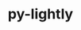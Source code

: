 ---
title: "py-lightly"
layout: cache
categories: [package, develop]
meta: {"compilers": ["apple-clang@=15.0.0", "gcc@=13.2.0"], "num_specs": 44, "num_specs_by_stack": {"ml-darwin-aarch64-mps": 3, "ml-linux-aarch64-cpu": 11, "ml-linux-aarch64-cuda": 10, "ml-linux-x86_64-cpu": 10, "ml-linux-x86_64-cuda": 10, "root": 44}, "oss": ["ubuntu24.04", "ventura"], "platforms": ["darwin", "linux"], "stacks": ["ml-darwin-aarch64-mps", "ml-linux-aarch64-cpu", "ml-linux-aarch64-cuda", "ml-linux-x86_64-cpu", "ml-linux-x86_64-cuda", "root"], "targets": ["aarch64", "x86_64_v3"], "versions": ["1.5.11"]}
spec_details: [{"compiler": "gcc@=13.2.0", "hash": "2qxb5hcp2sl7bnla4z75ucmhan5nmlbi", "os": "ubuntu24.04", "platform": "linux", "size": "-", "stacks": ["ml-linux-aarch64-cuda", "root"], "tarball": "https://binaries.spack.io/develop/build_cache/linux-ubuntu24.04-aarch64/gcc-13.2.0/py-lightly-1.5.11/linux-ubuntu24.04-aarch64-gcc-13.2.0-py-lightly-1.5.11-2qxb5hcp2sl7bnla4z75ucmhan5nmlbi.spack", "target": "aarch64", "variants": ["build_system=python_pip"], "versions": ["1.5.11"]}, {"compiler": "gcc@=13.2.0", "hash": "323ccafv564ljl6ogzlul4e7bygikyks", "os": "ubuntu24.04", "platform": "linux", "size": "-", "stacks": ["ml-linux-x86_64-cpu", "root"], "tarball": "https://binaries.spack.io/develop/build_cache/linux-ubuntu24.04-x86_64_v3/gcc-13.2.0/py-lightly-1.5.11/linux-ubuntu24.04-x86_64_v3-gcc-13.2.0-py-lightly-1.5.11-323ccafv564ljl6ogzlul4e7bygikyks.spack", "target": "x86_64_v3", "variants": ["build_system=python_pip"], "versions": ["1.5.11"]}, {"compiler": "gcc@=13.2.0", "hash": "3cq5eiaat7xkicw7pnr4hhceujbqzrzs", "os": "ubuntu24.04", "platform": "linux", "size": "-", "stacks": ["ml-linux-aarch64-cuda", "root"], "tarball": "https://binaries.spack.io/develop/build_cache/linux-ubuntu24.04-aarch64/gcc-13.2.0/py-lightly-1.5.11/linux-ubuntu24.04-aarch64-gcc-13.2.0-py-lightly-1.5.11-3cq5eiaat7xkicw7pnr4hhceujbqzrzs.spack", "target": "aarch64", "variants": ["build_system=python_pip"], "versions": ["1.5.11"]}, {"compiler": "gcc@=13.2.0", "hash": "3tsbe4hsjmwi2eq75mldnllaodzgyddu", "os": "ubuntu24.04", "platform": "linux", "size": "-", "stacks": ["ml-linux-aarch64-cuda", "root"], "tarball": "https://binaries.spack.io/develop/build_cache/linux-ubuntu24.04-aarch64/gcc-13.2.0/py-lightly-1.5.11/linux-ubuntu24.04-aarch64-gcc-13.2.0-py-lightly-1.5.11-3tsbe4hsjmwi2eq75mldnllaodzgyddu.spack", "target": "aarch64", "variants": ["build_system=python_pip"], "versions": ["1.5.11"]}, {"compiler": "gcc@=13.2.0", "hash": "4zu6fj4yvwaxl2vt52zar7vjgcfzesv5", "os": "ubuntu24.04", "platform": "linux", "size": "-", "stacks": ["ml-linux-x86_64-cuda", "root"], "tarball": "https://binaries.spack.io/develop/build_cache/linux-ubuntu24.04-x86_64_v3/gcc-13.2.0/py-lightly-1.5.11/linux-ubuntu24.04-x86_64_v3-gcc-13.2.0-py-lightly-1.5.11-4zu6fj4yvwaxl2vt52zar7vjgcfzesv5.spack", "target": "x86_64_v3", "variants": ["build_system=python_pip"], "versions": ["1.5.11"]}, {"compiler": "gcc@=13.2.0", "hash": "5oz5pmpfsv6bjmcmdv4uatbr6fxzjvn6", "os": "ubuntu24.04", "platform": "linux", "size": "-", "stacks": ["ml-linux-x86_64-cpu", "root"], "tarball": "https://binaries.spack.io/develop/build_cache/linux-ubuntu24.04-x86_64_v3/gcc-13.2.0/py-lightly-1.5.11/linux-ubuntu24.04-x86_64_v3-gcc-13.2.0-py-lightly-1.5.11-5oz5pmpfsv6bjmcmdv4uatbr6fxzjvn6.spack", "target": "x86_64_v3", "variants": ["build_system=python_pip"], "versions": ["1.5.11"]}, {"compiler": "gcc@=13.2.0", "hash": "6g56jr4lnby3ip5rv2tllwdlwq4mpzak", "os": "ubuntu24.04", "platform": "linux", "size": "-", "stacks": ["ml-linux-aarch64-cpu", "root"], "tarball": "https://binaries.spack.io/develop/build_cache/linux-ubuntu24.04-aarch64/gcc-13.2.0/py-lightly-1.5.11/linux-ubuntu24.04-aarch64-gcc-13.2.0-py-lightly-1.5.11-6g56jr4lnby3ip5rv2tllwdlwq4mpzak.spack", "target": "aarch64", "variants": ["build_system=python_pip"], "versions": ["1.5.11"]}, {"compiler": "gcc@=13.2.0", "hash": "72flqpne2latxtibl4fqbe2edfdgmt2b", "os": "ubuntu24.04", "platform": "linux", "size": "-", "stacks": ["ml-linux-x86_64-cuda", "root"], "tarball": "https://binaries.spack.io/develop/build_cache/linux-ubuntu24.04-x86_64_v3/gcc-13.2.0/py-lightly-1.5.11/linux-ubuntu24.04-x86_64_v3-gcc-13.2.0-py-lightly-1.5.11-72flqpne2latxtibl4fqbe2edfdgmt2b.spack", "target": "x86_64_v3", "variants": ["build_system=python_pip"], "versions": ["1.5.11"]}, {"compiler": "gcc@=13.2.0", "hash": "7a3apdiednq5nj2w43ytgr56ygsvtvui", "os": "ubuntu24.04", "platform": "linux", "size": "-", "stacks": ["ml-linux-aarch64-cuda", "root"], "tarball": "https://binaries.spack.io/develop/build_cache/linux-ubuntu24.04-aarch64/gcc-13.2.0/py-lightly-1.5.11/linux-ubuntu24.04-aarch64-gcc-13.2.0-py-lightly-1.5.11-7a3apdiednq5nj2w43ytgr56ygsvtvui.spack", "target": "aarch64", "variants": ["build_system=python_pip"], "versions": ["1.5.11"]}, {"compiler": "gcc@=13.2.0", "hash": "aby4nletxpytin4ofzgugmar5w7ebo3u", "os": "ubuntu24.04", "platform": "linux", "size": "-", "stacks": ["ml-linux-x86_64-cpu", "root"], "tarball": "https://binaries.spack.io/develop/build_cache/linux-ubuntu24.04-x86_64_v3/gcc-13.2.0/py-lightly-1.5.11/linux-ubuntu24.04-x86_64_v3-gcc-13.2.0-py-lightly-1.5.11-aby4nletxpytin4ofzgugmar5w7ebo3u.spack", "target": "x86_64_v3", "variants": ["build_system=python_pip"], "versions": ["1.5.11"]}, {"compiler": "gcc@=13.2.0", "hash": "bmz63zi23qor3adl4nrn2wzhuy6hufwh", "os": "ubuntu24.04", "platform": "linux", "size": "-", "stacks": ["ml-linux-aarch64-cpu", "root"], "tarball": "https://binaries.spack.io/develop/build_cache/linux-ubuntu24.04-aarch64/gcc-13.2.0/py-lightly-1.5.11/linux-ubuntu24.04-aarch64-gcc-13.2.0-py-lightly-1.5.11-bmz63zi23qor3adl4nrn2wzhuy6hufwh.spack", "target": "aarch64", "variants": ["build_system=python_pip"], "versions": ["1.5.11"]}, {"compiler": "gcc@=13.2.0", "hash": "bu4zh2jr6imixofovqre6rd4kybx427u", "os": "ubuntu24.04", "platform": "linux", "size": "-", "stacks": ["ml-linux-aarch64-cuda", "root"], "tarball": "https://binaries.spack.io/develop/build_cache/linux-ubuntu24.04-aarch64/gcc-13.2.0/py-lightly-1.5.11/linux-ubuntu24.04-aarch64-gcc-13.2.0-py-lightly-1.5.11-bu4zh2jr6imixofovqre6rd4kybx427u.spack", "target": "aarch64", "variants": ["build_system=python_pip"], "versions": ["1.5.11"]}, {"compiler": "gcc@=13.2.0", "hash": "c4k3xbpv7gdaqqdkiiszmi7k7p5b7ptw", "os": "ubuntu24.04", "platform": "linux", "size": "-", "stacks": ["ml-linux-x86_64-cuda", "root"], "tarball": "https://binaries.spack.io/develop/build_cache/linux-ubuntu24.04-x86_64_v3/gcc-13.2.0/py-lightly-1.5.11/linux-ubuntu24.04-x86_64_v3-gcc-13.2.0-py-lightly-1.5.11-c4k3xbpv7gdaqqdkiiszmi7k7p5b7ptw.spack", "target": "x86_64_v3", "variants": ["build_system=python_pip"], "versions": ["1.5.11"]}, {"compiler": "gcc@=13.2.0", "hash": "cxrjr6kwu2bm7gp4b3oq26poeoz7mj7m", "os": "ubuntu24.04", "platform": "linux", "size": "-", "stacks": ["ml-linux-x86_64-cuda", "root"], "tarball": "https://binaries.spack.io/develop/build_cache/linux-ubuntu24.04-x86_64_v3/gcc-13.2.0/py-lightly-1.5.11/linux-ubuntu24.04-x86_64_v3-gcc-13.2.0-py-lightly-1.5.11-cxrjr6kwu2bm7gp4b3oq26poeoz7mj7m.spack", "target": "x86_64_v3", "variants": ["build_system=python_pip"], "versions": ["1.5.11"]}, {"compiler": "gcc@=13.2.0", "hash": "d5r4qvqce3s67gkoyrpm5jqfxsi5i255", "os": "ubuntu24.04", "platform": "linux", "size": "-", "stacks": ["ml-linux-aarch64-cuda", "root"], "tarball": "https://binaries.spack.io/develop/build_cache/linux-ubuntu24.04-aarch64/gcc-13.2.0/py-lightly-1.5.11/linux-ubuntu24.04-aarch64-gcc-13.2.0-py-lightly-1.5.11-d5r4qvqce3s67gkoyrpm5jqfxsi5i255.spack", "target": "aarch64", "variants": ["build_system=python_pip"], "versions": ["1.5.11"]}, {"compiler": "gcc@=13.2.0", "hash": "gdrbk4cib3gsn2xfqa6sru3jmcjv2tcc", "os": "ubuntu24.04", "platform": "linux", "size": "-", "stacks": ["ml-linux-aarch64-cpu", "root"], "tarball": "https://binaries.spack.io/develop/build_cache/linux-ubuntu24.04-aarch64/gcc-13.2.0/py-lightly-1.5.11/linux-ubuntu24.04-aarch64-gcc-13.2.0-py-lightly-1.5.11-gdrbk4cib3gsn2xfqa6sru3jmcjv2tcc.spack", "target": "aarch64", "variants": ["build_system=python_pip"], "versions": ["1.5.11"]}, {"compiler": "gcc@=13.2.0", "hash": "htsgp6hci4zhuiwxxqxsm7cscesj2vyf", "os": "ubuntu24.04", "platform": "linux", "size": "-", "stacks": ["ml-linux-x86_64-cpu", "root"], "tarball": "https://binaries.spack.io/develop/build_cache/linux-ubuntu24.04-x86_64_v3/gcc-13.2.0/py-lightly-1.5.11/linux-ubuntu24.04-x86_64_v3-gcc-13.2.0-py-lightly-1.5.11-htsgp6hci4zhuiwxxqxsm7cscesj2vyf.spack", "target": "x86_64_v3", "variants": ["build_system=python_pip"], "versions": ["1.5.11"]}, {"compiler": "gcc@=13.2.0", "hash": "isuzznfd3vmjtwfhoszp7hqwyughh27h", "os": "ubuntu24.04", "platform": "linux", "size": "-", "stacks": ["ml-linux-aarch64-cuda", "root"], "tarball": "https://binaries.spack.io/develop/build_cache/linux-ubuntu24.04-aarch64/gcc-13.2.0/py-lightly-1.5.11/linux-ubuntu24.04-aarch64-gcc-13.2.0-py-lightly-1.5.11-isuzznfd3vmjtwfhoszp7hqwyughh27h.spack", "target": "aarch64", "variants": ["build_system=python_pip"], "versions": ["1.5.11"]}, {"compiler": "gcc@=13.2.0", "hash": "ivyzzaf5tm7zjjpx6np2zagsae3wenzr", "os": "ubuntu24.04", "platform": "linux", "size": "-", "stacks": ["ml-linux-x86_64-cuda", "root"], "tarball": "https://binaries.spack.io/develop/build_cache/linux-ubuntu24.04-x86_64_v3/gcc-13.2.0/py-lightly-1.5.11/linux-ubuntu24.04-x86_64_v3-gcc-13.2.0-py-lightly-1.5.11-ivyzzaf5tm7zjjpx6np2zagsae3wenzr.spack", "target": "x86_64_v3", "variants": ["build_system=python_pip"], "versions": ["1.5.11"]}, {"compiler": "gcc@=13.2.0", "hash": "jxucnywk4iciuythcw6tb7qmy4geipxi", "os": "ubuntu24.04", "platform": "linux", "size": "-", "stacks": ["ml-linux-aarch64-cuda", "root"], "tarball": "https://binaries.spack.io/develop/build_cache/linux-ubuntu24.04-aarch64/gcc-13.2.0/py-lightly-1.5.11/linux-ubuntu24.04-aarch64-gcc-13.2.0-py-lightly-1.5.11-jxucnywk4iciuythcw6tb7qmy4geipxi.spack", "target": "aarch64", "variants": ["build_system=python_pip"], "versions": ["1.5.11"]}, {"compiler": "gcc@=13.2.0", "hash": "kpuut7qsd5onagjkglok7rosg6a4xbqp", "os": "ubuntu24.04", "platform": "linux", "size": "-", "stacks": ["ml-linux-x86_64-cuda", "root"], "tarball": "https://binaries.spack.io/develop/build_cache/linux-ubuntu24.04-x86_64_v3/gcc-13.2.0/py-lightly-1.5.11/linux-ubuntu24.04-x86_64_v3-gcc-13.2.0-py-lightly-1.5.11-kpuut7qsd5onagjkglok7rosg6a4xbqp.spack", "target": "x86_64_v3", "variants": ["build_system=python_pip"], "versions": ["1.5.11"]}, {"compiler": "apple-clang@=15.0.0", "hash": "lntasr7slujdh4tup2axckcz7gtdu6wu", "os": "ventura", "platform": "darwin", "size": "-", "stacks": ["ml-darwin-aarch64-mps", "root"], "tarball": "https://binaries.spack.io/develop/build_cache/darwin-ventura-aarch64/apple-clang-15.0.0/py-lightly-1.5.11/darwin-ventura-aarch64-apple-clang-15.0.0-py-lightly-1.5.11-lntasr7slujdh4tup2axckcz7gtdu6wu.spack", "target": "aarch64", "variants": ["build_system=python_pip"], "versions": ["1.5.11"]}, {"compiler": "gcc@=13.2.0", "hash": "lotvbpat47rpdlks63bm4j27id7nz7pv", "os": "ubuntu24.04", "platform": "linux", "size": "-", "stacks": ["ml-linux-x86_64-cuda", "root"], "tarball": "https://binaries.spack.io/develop/build_cache/linux-ubuntu24.04-x86_64_v3/gcc-13.2.0/py-lightly-1.5.11/linux-ubuntu24.04-x86_64_v3-gcc-13.2.0-py-lightly-1.5.11-lotvbpat47rpdlks63bm4j27id7nz7pv.spack", "target": "x86_64_v3", "variants": ["build_system=python_pip"], "versions": ["1.5.11"]}, {"compiler": "gcc@=13.2.0", "hash": "lpxc5odwhp46nr3kcvthop5ihal76sj5", "os": "ubuntu24.04", "platform": "linux", "size": "-", "stacks": ["ml-linux-aarch64-cpu", "root"], "tarball": "https://binaries.spack.io/develop/build_cache/linux-ubuntu24.04-aarch64/gcc-13.2.0/py-lightly-1.5.11/linux-ubuntu24.04-aarch64-gcc-13.2.0-py-lightly-1.5.11-lpxc5odwhp46nr3kcvthop5ihal76sj5.spack", "target": "aarch64", "variants": ["build_system=python_pip"], "versions": ["1.5.11"]}, {"compiler": "gcc@=13.2.0", "hash": "mmfemsu6sqnrarvfesdeedwadfbn374z", "os": "ubuntu24.04", "platform": "linux", "size": "-", "stacks": ["ml-linux-aarch64-cpu", "root"], "tarball": "https://binaries.spack.io/develop/build_cache/linux-ubuntu24.04-aarch64/gcc-13.2.0/py-lightly-1.5.11/linux-ubuntu24.04-aarch64-gcc-13.2.0-py-lightly-1.5.11-mmfemsu6sqnrarvfesdeedwadfbn374z.spack", "target": "aarch64", "variants": ["build_system=python_pip"], "versions": ["1.5.11"]}, {"compiler": "gcc@=13.2.0", "hash": "mw7vt264z62cezabjkw6mh7nm2tzbixf", "os": "ubuntu24.04", "platform": "linux", "size": "-", "stacks": ["ml-linux-aarch64-cpu", "root"], "tarball": "https://binaries.spack.io/develop/build_cache/linux-ubuntu24.04-aarch64/gcc-13.2.0/py-lightly-1.5.11/linux-ubuntu24.04-aarch64-gcc-13.2.0-py-lightly-1.5.11-mw7vt264z62cezabjkw6mh7nm2tzbixf.spack", "target": "aarch64", "variants": ["build_system=python_pip"], "versions": ["1.5.11"]}, {"compiler": "gcc@=13.2.0", "hash": "nhcukkypck5cpy2akl6mf74mqk5made2", "os": "ubuntu24.04", "platform": "linux", "size": "-", "stacks": ["ml-linux-aarch64-cpu", "root"], "tarball": "https://binaries.spack.io/develop/build_cache/linux-ubuntu24.04-aarch64/gcc-13.2.0/py-lightly-1.5.11/linux-ubuntu24.04-aarch64-gcc-13.2.0-py-lightly-1.5.11-nhcukkypck5cpy2akl6mf74mqk5made2.spack", "target": "aarch64", "variants": ["build_system=python_pip"], "versions": ["1.5.11"]}, {"compiler": "gcc@=13.2.0", "hash": "psq4drlgcuwd475huj73jv53aavdoiub", "os": "ubuntu24.04", "platform": "linux", "size": "-", "stacks": ["ml-linux-x86_64-cpu", "root"], "tarball": "https://binaries.spack.io/develop/build_cache/linux-ubuntu24.04-x86_64_v3/gcc-13.2.0/py-lightly-1.5.11/linux-ubuntu24.04-x86_64_v3-gcc-13.2.0-py-lightly-1.5.11-psq4drlgcuwd475huj73jv53aavdoiub.spack", "target": "x86_64_v3", "variants": ["build_system=python_pip"], "versions": ["1.5.11"]}, {"compiler": "gcc@=13.2.0", "hash": "pztvye4ix2y6q47wfnqlocy2ie4rwdhl", "os": "ubuntu24.04", "platform": "linux", "size": "-", "stacks": ["ml-linux-x86_64-cpu", "root"], "tarball": "https://binaries.spack.io/develop/build_cache/linux-ubuntu24.04-x86_64_v3/gcc-13.2.0/py-lightly-1.5.11/linux-ubuntu24.04-x86_64_v3-gcc-13.2.0-py-lightly-1.5.11-pztvye4ix2y6q47wfnqlocy2ie4rwdhl.spack", "target": "x86_64_v3", "variants": ["build_system=python_pip"], "versions": ["1.5.11"]}, {"compiler": "gcc@=13.2.0", "hash": "qbv66c6h74t5wwcogsw4k3iuqq4cdinq", "os": "ubuntu24.04", "platform": "linux", "size": "-", "stacks": ["ml-linux-aarch64-cpu", "root"], "tarball": "https://binaries.spack.io/develop/build_cache/linux-ubuntu24.04-aarch64/gcc-13.2.0/py-lightly-1.5.11/linux-ubuntu24.04-aarch64-gcc-13.2.0-py-lightly-1.5.11-qbv66c6h74t5wwcogsw4k3iuqq4cdinq.spack", "target": "aarch64", "variants": ["build_system=python_pip"], "versions": ["1.5.11"]}, {"compiler": "gcc@=13.2.0", "hash": "qc2pmu6srxtzalvy3tn66x532zy53ewn", "os": "ubuntu24.04", "platform": "linux", "size": "-", "stacks": ["ml-linux-aarch64-cuda", "root"], "tarball": "https://binaries.spack.io/develop/build_cache/linux-ubuntu24.04-aarch64/gcc-13.2.0/py-lightly-1.5.11/linux-ubuntu24.04-aarch64-gcc-13.2.0-py-lightly-1.5.11-qc2pmu6srxtzalvy3tn66x532zy53ewn.spack", "target": "aarch64", "variants": ["build_system=python_pip"], "versions": ["1.5.11"]}, {"compiler": "gcc@=13.2.0", "hash": "qzkrkxvisfvn2bgqqq73txydib3m5ltp", "os": "ubuntu24.04", "platform": "linux", "size": "-", "stacks": ["ml-linux-aarch64-cpu", "root"], "tarball": "https://binaries.spack.io/develop/build_cache/linux-ubuntu24.04-aarch64/gcc-13.2.0/py-lightly-1.5.11/linux-ubuntu24.04-aarch64-gcc-13.2.0-py-lightly-1.5.11-qzkrkxvisfvn2bgqqq73txydib3m5ltp.spack", "target": "aarch64", "variants": ["build_system=python_pip"], "versions": ["1.5.11"]}, {"compiler": "gcc@=13.2.0", "hash": "rngviy3r6vrchcw2cg3i54qoyd75mg6c", "os": "ubuntu24.04", "platform": "linux", "size": "-", "stacks": ["ml-linux-aarch64-cuda", "root"], "tarball": "https://binaries.spack.io/develop/build_cache/linux-ubuntu24.04-aarch64/gcc-13.2.0/py-lightly-1.5.11/linux-ubuntu24.04-aarch64-gcc-13.2.0-py-lightly-1.5.11-rngviy3r6vrchcw2cg3i54qoyd75mg6c.spack", "target": "aarch64", "variants": ["build_system=python_pip"], "versions": ["1.5.11"]}, {"compiler": "gcc@=13.2.0", "hash": "sbc47xvp4pafhnui3lcg4folfane2inz", "os": "ubuntu24.04", "platform": "linux", "size": "-", "stacks": ["ml-linux-x86_64-cuda", "root"], "tarball": "https://binaries.spack.io/develop/build_cache/linux-ubuntu24.04-x86_64_v3/gcc-13.2.0/py-lightly-1.5.11/linux-ubuntu24.04-x86_64_v3-gcc-13.2.0-py-lightly-1.5.11-sbc47xvp4pafhnui3lcg4folfane2inz.spack", "target": "x86_64_v3", "variants": ["build_system=python_pip"], "versions": ["1.5.11"]}, {"compiler": "gcc@=13.2.0", "hash": "svq3z4zdvo3ymwjjs7egjh4rzdspke5h", "os": "ubuntu24.04", "platform": "linux", "size": "-", "stacks": ["ml-linux-x86_64-cuda", "root"], "tarball": "https://binaries.spack.io/develop/build_cache/linux-ubuntu24.04-x86_64_v3/gcc-13.2.0/py-lightly-1.5.11/linux-ubuntu24.04-x86_64_v3-gcc-13.2.0-py-lightly-1.5.11-svq3z4zdvo3ymwjjs7egjh4rzdspke5h.spack", "target": "x86_64_v3", "variants": ["build_system=python_pip"], "versions": ["1.5.11"]}, {"compiler": "gcc@=13.2.0", "hash": "sxcqycsh32bopeahpzmxvty76ozsxhq4", "os": "ubuntu24.04", "platform": "linux", "size": "-", "stacks": ["ml-linux-x86_64-cpu", "root"], "tarball": "https://binaries.spack.io/develop/build_cache/linux-ubuntu24.04-x86_64_v3/gcc-13.2.0/py-lightly-1.5.11/linux-ubuntu24.04-x86_64_v3-gcc-13.2.0-py-lightly-1.5.11-sxcqycsh32bopeahpzmxvty76ozsxhq4.spack", "target": "x86_64_v3", "variants": ["build_system=python_pip"], "versions": ["1.5.11"]}, {"compiler": "gcc@=13.2.0", "hash": "tg6uvfkvve57y2duqoywdfbxrcqyt34l", "os": "ubuntu24.04", "platform": "linux", "size": "-", "stacks": ["ml-linux-x86_64-cpu", "root"], "tarball": "https://binaries.spack.io/develop/build_cache/linux-ubuntu24.04-x86_64_v3/gcc-13.2.0/py-lightly-1.5.11/linux-ubuntu24.04-x86_64_v3-gcc-13.2.0-py-lightly-1.5.11-tg6uvfkvve57y2duqoywdfbxrcqyt34l.spack", "target": "x86_64_v3", "variants": ["build_system=python_pip"], "versions": ["1.5.11"]}, {"compiler": "gcc@=13.2.0", "hash": "tnvxwjyrplwezm4vmzer4b4gkfgup7di", "os": "ubuntu24.04", "platform": "linux", "size": "-", "stacks": ["ml-linux-aarch64-cpu", "root"], "tarball": "https://binaries.spack.io/develop/build_cache/linux-ubuntu24.04-aarch64/gcc-13.2.0/py-lightly-1.5.11/linux-ubuntu24.04-aarch64-gcc-13.2.0-py-lightly-1.5.11-tnvxwjyrplwezm4vmzer4b4gkfgup7di.spack", "target": "aarch64", "variants": ["build_system=python_pip"], "versions": ["1.5.11"]}, {"compiler": "gcc@=13.2.0", "hash": "tsvby5ebq3yx72ud2cmu4pcvadily7ma", "os": "ubuntu24.04", "platform": "linux", "size": "-", "stacks": ["ml-linux-x86_64-cpu", "root"], "tarball": "https://binaries.spack.io/develop/build_cache/linux-ubuntu24.04-x86_64_v3/gcc-13.2.0/py-lightly-1.5.11/linux-ubuntu24.04-x86_64_v3-gcc-13.2.0-py-lightly-1.5.11-tsvby5ebq3yx72ud2cmu4pcvadily7ma.spack", "target": "x86_64_v3", "variants": ["build_system=python_pip"], "versions": ["1.5.11"]}, {"compiler": "apple-clang@=15.0.0", "hash": "utqu4pqckcwemmku2qwf2hkag7zcueq7", "os": "ventura", "platform": "darwin", "size": "-", "stacks": ["ml-darwin-aarch64-mps", "root"], "tarball": "https://binaries.spack.io/develop/build_cache/darwin-ventura-aarch64/apple-clang-15.0.0/py-lightly-1.5.11/darwin-ventura-aarch64-apple-clang-15.0.0-py-lightly-1.5.11-utqu4pqckcwemmku2qwf2hkag7zcueq7.spack", "target": "aarch64", "variants": ["build_system=python_pip"], "versions": ["1.5.11"]}, {"compiler": "apple-clang@=15.0.0", "hash": "uyvdifborharfd3i35jus5t2humghjwv", "os": "ventura", "platform": "darwin", "size": "-", "stacks": ["ml-darwin-aarch64-mps", "root"], "tarball": "https://binaries.spack.io/develop/build_cache/darwin-ventura-aarch64/apple-clang-15.0.0/py-lightly-1.5.11/darwin-ventura-aarch64-apple-clang-15.0.0-py-lightly-1.5.11-uyvdifborharfd3i35jus5t2humghjwv.spack", "target": "aarch64", "variants": ["build_system=python_pip"], "versions": ["1.5.11"]}, {"compiler": "gcc@=13.2.0", "hash": "vqlbaf7wrid2yinlqnwwrlr6p2qkmxob", "os": "ubuntu24.04", "platform": "linux", "size": "-", "stacks": ["ml-linux-x86_64-cuda", "root"], "tarball": "https://binaries.spack.io/develop/build_cache/linux-ubuntu24.04-x86_64_v3/gcc-13.2.0/py-lightly-1.5.11/linux-ubuntu24.04-x86_64_v3-gcc-13.2.0-py-lightly-1.5.11-vqlbaf7wrid2yinlqnwwrlr6p2qkmxob.spack", "target": "x86_64_v3", "variants": ["build_system=python_pip"], "versions": ["1.5.11"]}, {"compiler": "gcc@=13.2.0", "hash": "wot7frisrdbpomgmxfccpuuciaipq2ng", "os": "ubuntu24.04", "platform": "linux", "size": "-", "stacks": ["ml-linux-x86_64-cpu", "root"], "tarball": "https://binaries.spack.io/develop/build_cache/linux-ubuntu24.04-x86_64_v3/gcc-13.2.0/py-lightly-1.5.11/linux-ubuntu24.04-x86_64_v3-gcc-13.2.0-py-lightly-1.5.11-wot7frisrdbpomgmxfccpuuciaipq2ng.spack", "target": "x86_64_v3", "variants": ["build_system=python_pip"], "versions": ["1.5.11"]}, {"compiler": "gcc@=13.2.0", "hash": "xiqqsosk4vkbp5h2wjfnmgyjfgcqlg7z", "os": "ubuntu24.04", "platform": "linux", "size": "-", "stacks": ["ml-linux-aarch64-cpu", "root"], "tarball": "https://binaries.spack.io/develop/build_cache/linux-ubuntu24.04-aarch64/gcc-13.2.0/py-lightly-1.5.11/linux-ubuntu24.04-aarch64-gcc-13.2.0-py-lightly-1.5.11-xiqqsosk4vkbp5h2wjfnmgyjfgcqlg7z.spack", "target": "aarch64", "variants": ["build_system=python_pip"], "versions": ["1.5.11"]}]
---